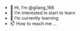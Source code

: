 - 👋 Hi, I’m @gilang_166
- 👀 I’m interested in start to learn
- 🌱 I’m currently learning 
- 📫 How to reach me ...

<!---
Sigitnanie/Sigitnanie is a ✨ special ✨ repository because its `README.md` (this file) appears on your GitHub profile.
You can click the Preview link to take a look at your changes.
--->
